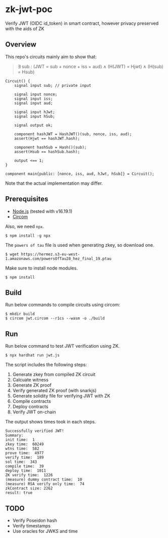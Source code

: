 # zk-jwt-poc

Verify JWT (OIDC id\_token) in smart contract, however privacy preserved with the aids of ZK

## Overview

This repo's circuits mainly aim to show that:

> ∃ sub : (JWT = sub + nonce + iss + aud) ∧ (H(JWT) = Hjwt) ∧ (H(sub) = Hsub)

```
Circuit() {
    signal input sub; // private input

    signal input nonce;
    signal input iss;
    signal input aud;

    signal input hJwt;
    signal input hSub;

    signal output ok;

    component hashJWT = HashJWT()(sub, nonce, iss, aud);
    assert(Hjwt == hashJWT.hash);

    component hashSub = Hash()(sub);
    assert(Hsub == hashSub.hash);

    output <== 1;
}

component main{public: [nonce, iss, aud, hJwt, hSub]} = Circuit();
```

Note that the actual implementation may differ.

## Prerequisites
- [Node.js](https://nodejs.org/en/download) (tested with v16.19.1)
- [Circom](https://docs.circom.io/getting-started/installation/)

Also, we need `npx`.
```
$ npm install -g npx
```

The `powers of tau` file is used when generating zkey, so download one.
```
$ wget https://hermez.s3-eu-west-1.amazonaws.com/powersOfTau28_hez_final_19.ptau
```

Make sure to install node modules.
```
$ npm install
```

## Build
Run below commands to compile circuits using circom:
```
$ mkdir build
$ circom jwt.circom --r1cs --wasm -o ./build
```

## Run

Run below command to test JWT verification using ZK.

```
$ npx hardhat run jwt.js
```
The script includes the following steps:
1. Generate zkey from compiled ZK circuit
2. Calcuate witness
3. Generate ZK proof
4. Verify generated ZK proof (with snarkjs)
5. Generate solidity file for verifying JWT with ZK
6. Compile contracts
7. Deploy contracts
8. Verify JWT on-chain


The output shows times took in each steps.
```
Successfully verified JWT!
Summary:
init time:  1
zkey time:  60249
wtns time:  582
prove time:  4977
verify time:  189
sol time:  343
compile time:  39
deploy time:  1011
ZK verify time:  1226
(measure) dummy contract time:  10
(measure) RSA verify only time:  74
zkContract size: 2262
result: true
```


## TODO
- Verify Poseidon hash
- Verify timestamps
- Use oracles for JWKS and time
